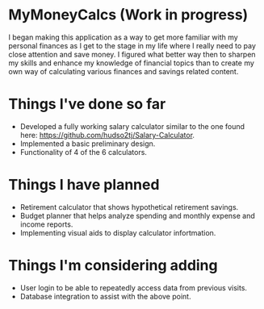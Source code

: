 # MyMoneyCalcs (Work in progress)

I began making this application as a way to get more familiar with my personal finances as I get to the stage in my life where I really need to pay
close attention and save money. I figured what better way then to sharpen my skills and enhance my knowledge of financial topics than to create my own way
of calculating various finances and savings related content.

# Things I've done so far
- Developed a fully working salary calculator similar to the one found here: https://github.com/hudso2tj/Salary-Calculator.
- Implemented a basic preliminary design.
- Functionality of 4 of the 6 calculators.

# Things I have planned
- Retirement calculator that shows hypothetical retirement savings.
- Budget planner that helps analyze spending and monthly expense and income reports.
- Implementing visual aids to display calculator infortmation.

# Things I'm considering adding
- User login to be able to repeatedly access data from previous visits.
- Database integration to assist with the above point.
  
